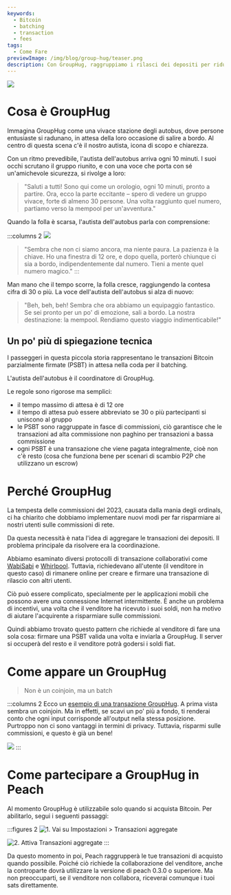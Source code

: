 ```yaml
---
keywords:
  - Bitcoin
  - batching
  - transaction
  - fees
tags:
  - Come Fare
previewImage: /img/blog/group-hug/teaser.png
description: Con GroupHug, raggruppiamo i rilasci dei depositi per ridurre le commissioni di rete. Attivalo, aspetta un attimo, risparmia di più. Sei tu a decidere, cambia quando vuoi.
---
```

![](/img/blog/group-hug/header-banner.png)

# Cosa è GroupHug

Immagina GroupHug come una vivace stazione degli autobus, dove persone entusiaste si radunano, in attesa della loro occasione di salire a bordo. Al centro di questa scena c'è il nostro autista, icona di scopo e chiarezza.

Con un ritmo prevedibile, l'autista dell'autobus arriva ogni 10 minuti. I suoi occhi scrutano il gruppo riunito, e con una voce che porta con sé un'amichevole sicurezza, si rivolge a loro:

> "Saluti a tutti! Sono qui come un orologio, ogni 10 minuti, pronto a partire. Ora, ecco la parte eccitante – spero di vedere un gruppo vivace, forte di almeno 30 persone. Una volta raggiunto quel numero, partiamo verso la mempool per un'avventura."

Quando la folla è scarsa, l'autista dell'autobus parla con comprensione:

:::columns 2
![](/img/blog/group-hug/like-clockwork.png)

> "Sembra che non ci siamo ancora, ma niente paura. La pazienza è la chiave. Ho una finestra di 12 ore, e dopo quella, porterò chiunque ci sia a bordo, indipendentemente dal numero. Tieni a mente quel numero magico."
:::

Man mano che il tempo scorre, la folla cresce, raggiungendo la contesa cifra di 30 o più. La voce dell'autista dell'autobus si alza di nuovo:

> "Beh, beh, beh! Sembra che ora abbiamo un equipaggio fantastico. Se sei pronto per un po' di emozione, sali a bordo. La nostra destinazione: la mempool. Rendiamo questo viaggio indimenticabile!"

## Un po' più di spiegazione tecnica

I passeggeri in questa piccola storia rappresentano le transazioni Bitcoin parzialmente firmate (PSBT) in attesa nella coda per il batching.

L'autista dell'autobus è il coordinatore di GroupHug.

Le regole sono rigorose ma semplici:
- il tempo massimo di attesa è di 12 ore
- il tempo di attesa può essere abbreviato se 30 o più partecipanti si uniscono al gruppo
- le PSBT sono raggruppate in fasce di commissioni, ciò garantisce che le transazioni ad alta commissione non paghino per transazioni a bassa commissione
- ogni PSBT è una transazione che viene pagata integralmente, cioè non c'è resto (cosa che funziona bene per scenari di scambio P2P che utilizzano un escrow)

# Perché GroupHug

La tempesta delle commissioni del 2023, causata dalla mania degli ordinals, ci ha chiarito che dobbiamo implementare nuovi modi per far risparmiare ai nostri utenti sulle commissioni di rete.

Da questa necessità è nata l'idea di aggregare le transazioni dei depositi. Il problema principale da risolvere era la coordinazione.

Abbiamo esaminato diversi protocolli di transazione collaborativi come [WabiSabi](https://github.com/zkSNACKs/WabiSabi/blob/master/explainer.md?ref=blog.wasabiwallet.io) e [Whirlpool](https://www.samouraiwallet.com/whirlpool). Tuttavia, richiedevano all'utente (il venditore in questo caso) di rimanere online per creare e firmare una transazione di rilascio con altri utenti.

Ciò può essere complicato, specialmente per le applicazioni mobili che possono avere una connessione Internet intermittente. È anche un problema di incentivi, una volta che il venditore ha ricevuto i suoi soldi, non ha motivo di aiutare l'acquirente a risparmiare sulle commissioni.

Quindi abbiamo trovato questo pattern che richiede al venditore di fare una sola cosa: firmare una PSBT valida una volta e inviarla a GroupHug. Il server si occuperà del resto e il venditore potrà godersi i soldi fiat.

# Come appare un GroupHug

> Non è un coinjoin, ma un batch


:::columns 2
Ecco un [esempio di una transazione GroupHug](https://mempool.space/testnet/tx/ebe6d49e0bb65bb040306c03094bb68dfddf7986c142c37a5510fa218e15576c). A prima vista sembra un coinjoin. Ma in effetti, se scavi un po' più a fondo, ti renderai conto che ogni input corrisponde all'output nella stessa posizione. Purtroppo non ci sono vantaggi in termini di privacy.
Tuttavia, risparmi sulle commissioni, e questo è già un bene!

![](/img/blog/group-hug/group-hug-transaction.png)
:::





# Come partecipare a GroupHug in Peach

Al momento GroupHug è utilizzabile solo quando si acquista Bitcoin. Per abilitarlo, segui i seguenti passaggi:

:::figures 2
![1. Vai su `Impostazioni > Transazioni aggregate`](/img/blog/group-hug/settings.png)

![2. Attiva `Transazioni aggregate`](/img/blog/group-hug/transaction-batching-settings.png)
:::

Da questo momento in poi, Peach raggrupperà le tue transazioni di acquisto quando possibile. Poiché ciò richiede la collaborazione del venditore, anche la controparte dovrà utilizzare la versione di peach 0.3.0 o superiore.
Ma non preoccuparti, se il venditore non collabora, riceverai comunque i tuoi sats direttamente.